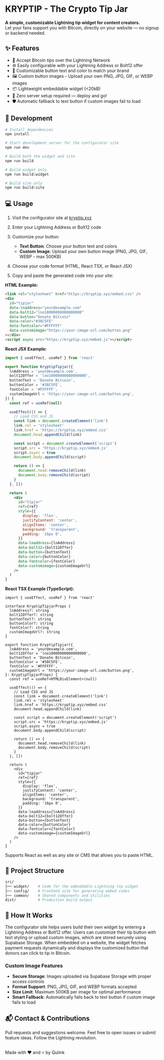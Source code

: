 # KRYPTIP - The Crypto Tip Jar

**A simple, customizable Lightning tip widget for content creators.**  
Let your fans support you with Bitcoin, directly on your website — no signup or backend needed.

## ✨ Features

- 💸 Accept Bitcoin tips over the Lightning Network
- ⚙️ Easily configurable with your Lightning Address or Bolt12 offer
- 🎨 Customizable button text and color to match your brand
- 🖼️ Custom button images - Upload your own PNG, JPG, GIF, or WEBP images
- 📦 Lightweight embeddable widget (<20kB)
- 🚀 Zero server setup required — deploy and go!
- 🛡️ Automatic fallback to text button if custom images fail to load

## 🔧 Development

```bash
# Install dependencies
npm install

# Start development server for the configurator site
npm run dev

# Build both the widget and site
npm run build

# Build widget only
npm run build:widget

# Build site only
npm run build:site
```

## 💻 Usage

1. Visit the configurator site at [kryptip.xyz](https://kryptip.xyz)

2. Enter your Lightning Address or Bolt12 code

3. Customize your button:
   - **Text Button**: Choose your button text and colors
   - **Custom Image**: Upload your own button image (PNG, JPG, GIF, WEBP - max 500KB)

4. Choose your code format (HTML, React TSX, or React JSX)

5. Copy and paste the generated code into your site:

**HTML Example:**

```html
<link rel="stylesheet" href="https://kryptip.xyz/embed.css" />
<div
  id="tipjar"
  data-lnaddress="your@example.com"
  data-bolt12="lno10000000000000000"
  data-button="Donate Bitcoin"
  data-color="#38C5FE"
  data-fontcolor="#FFFFFF"
  data-customimage="https://your-image-url.com/button.png"
></div>
<script async src="https://kryptip.xyz/embed.js"></script>
```

**React JSX Example:**

```jsx
import { useEffect, useRef } from 'react'

export function KryptipTipjar({
  lnAddress = 'your@example.com',
  bolt12Offer = 'lno10000000000000000',
  buttonText = 'Donate Bitcoin',
  buttonColor = '#38C5FE',
  fontColor = '#FFFFFF',
  customImageUrl = 'https://your-image-url.com/button.png',
}) {
  const ref = useRef(null)

  useEffect(() => {
    // Load CSS and JS
    const link = document.createElement('link')
    link.rel = 'stylesheet'
    link.href = 'https://kryptip.xyz/embed.css'
    document.head.appendChild(link)

    const script = document.createElement('script')
    script.src = 'https://kryptip.xyz/embed.js'
    script.async = true
    document.body.appendChild(script)

    return () => {
      document.head.removeChild(link)
      document.body.removeChild(script)
    }
  }, [])

  return (
    <div
      id="tipjar"
      ref={ref}
      style={{
        display: 'flex',
        justifyContent: 'center',
        alignItems: 'center',
        background: 'transparent',
        padding: '16px 0',
      }}
      data-lnaddress={lnAddress}
      data-bolt12={bolt12Offer}
      data-button={buttonText}
      data-color={buttonColor}
      data-fontcolor={fontColor}
      data-customimage={customImageUrl}
    />
  )
}
```

**React TSX Example (TypeScript):**

```tsx
import { useEffect, useRef } from 'react'

interface KryptipTipjarProps {
  lnAddress?: string
  bolt12Offer?: string
  buttonText?: string
  buttonColor?: string
  fontColor?: string
  customImageUrl?: string
}

export function KryptipTipjar({
  lnAddress = 'your@example.com',
  bolt12Offer = 'lno10000000000000000',
  buttonText = 'Donate Bitcoin',
  buttonColor = '#38C5FE',
  fontColor = '#FFFFFF',
  customImageUrl = 'https://your-image-url.com/button.png',
}: KryptipTipjarProps) {
  const ref = useRef<HTMLDivElement>(null)

  useEffect(() => {
    // Load CSS and JS
    const link = document.createElement('link')
    link.rel = 'stylesheet'
    link.href = 'https://kryptip.xyz/embed.css'
    document.head.appendChild(link)

    const script = document.createElement('script')
    script.src = 'https://kryptip.xyz/embed.js'
    script.async = true
    document.body.appendChild(script)

    return () => {
      document.head.removeChild(link)
      document.body.removeChild(script)
    }
  }, [])

  return (
    <div
      id="tipjar"
      ref={ref}
      style={{
        display: 'flex',
        justifyContent: 'center',
        alignItems: 'center',
        background: 'transparent',
        padding: '16px 0',
      }}
      data-lnaddress={lnAddress}
      data-bolt12={bolt12Offer}
      data-button={buttonText}
      data-color={buttonColor}
      data-fontcolor={fontColor}
      data-customimage={customImageUrl}
    />
  )
}
```

Supports React as well as any site or CMS that allows you to paste HTML.

## 📁 Project Structure

```bash
src/
├── widget/    # Code for the embeddable Lightning tip widget
├── config/    # Frontend site for generating embed codes
├── common/    # Shared components and utilities
dist/          # Production build output
```

## 🧠 How It Works

The configurator site helps users build their own widget by entering a Lightning Address or Bolt12 offer. Users can customize their tip button with text styling or upload custom images, which are stored securely using Supabase Storage. When embedded on a website, the widget fetches payment requests dynamically and displays the customized button that donors can click to tip in Bitcoin.

### Custom Image Features

- **Secure Storage**: Images uploaded via Supabase Storage with proper access controls
- **Format Support**: PNG, JPG, GIF, and WEBP formats accepted
- **Size Limit**: Maximum 500KB per image for optimal performance
- **Smart Fallback**: Automatically falls back to text button if custom image fails to load

## 📬 Contact & Contributions

Pull requests and suggestions welcome.
Feel free to open issues or submit feature ideas.
Follow the Lightning revolution.

##

Made with ❤️ and ⚡ by Qulink
